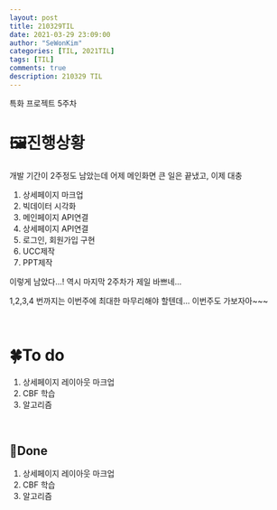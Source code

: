 ```yaml
---
layout: post
title: 210329TIL 
date: 2021-03-29 23:09:00
author: "SeWonKim"
categories: [TIL, 2021TIL]
tags: [TIL]
comments: true
description: 210329 TIL
---
```


특화 프로젝트 5주차

# 🖼진행상황
개발 기간이 2주정도 남았는데 어제 메인화면 큰 일은 끝냈고, 이제 대충

1. 상세페이지 마크업
2. 빅데이터 시각화
3. 메인페이지 API연결
4. 상세페이지 API연결
5. 로그인, 회원가입 구현
6. UCC제작
7. PPT제작

이렇게 남았다...! 역시 마지막 2주차가 제일 바쁘네...

1,2,3,4 번까지는 이번주에 최대한 마무리해야 할텐데... 이번주도 가보자아~~~

&nbsp;
&nbsp;

# 🍀To do

1. 상세페이지 레이아웃 마크업
2. CBF 학습
3. 알고리즘
   
&nbsp;
&nbsp;

## 🌳Done

1. 상세페이지 레이아웃 마크업
2. CBF 학습
3. 알고리즘
   
&nbsp;
&nbsp;
